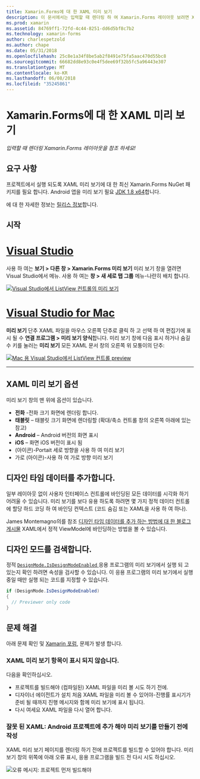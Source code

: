 ```yaml
---
title: Xamarin.Forms에 대 한 XAML 미리 보기
description: 이 문서에서는 입력할 때 렌더링 하 여 Xamarin.Forms 레이아웃 보려면 XAML 미리 보기를 사용 하는 방법을 설명 합니다. XAML 미리 보기는 Visual Studio 2017 Mac.에 대 한 Visual Studio 모두에서 사용할 수
ms.prod: xamarin
ms.assetid: 84769ff1-72fd-4c44-8251-dd6d5bf8c7b2
ms.technology: xamarin-forms
author: charlespetzold
ms.author: chape
ms.date: 05/31/2018
ms.openlocfilehash: 25c8e1a34f8be5ab2f8491e75fa5aac470d55bc8
ms.sourcegitcommit: 66682dd8e93c0e4f5dee69f32b5fc5a96443e307
ms.translationtype: MT
ms.contentlocale: ko-KR
ms.lasthandoff: 06/08/2018
ms.locfileid: "35245861"
---
```

# <a name="xaml-previewer-for-xamarinforms"></a>Xamarin.Forms에 대 한 XAML 미리 보기

_입력할 때 렌더링 Xamarin.Forms 레이아웃을 참조 하세요!_

## <a name="requirements"></a>요구 사항

프로젝트에서 실행 되도록 XAML 미리 보기에 대 한 최신 Xamarin.Forms NuGet 패키지를 필요 합니다. Android 앱을 미리 보기 필요 [JDK 1.8 x64](http://www.oracle.com/technetwork/java/javase/downloads/jdk8-downloads-2133151.html)합니다.

에 대 한 자세한 정보는 [릴리스 정보](https://developer.xamarin.com/releases/studio/xamarin.studio_6.2/xamarin.studio_6.2/#Xamarin_Forms_Previewer)합니다.

## <a name="getting-started"></a>시작

# <a name="visual-studiotabvswin"></a>[Visual Studio](#tab/vswin)

사용 하 여는 **보기 > 다른 창 > Xamarin.Forms 미리 보기** 미리 보기 창을 열려면 Visual Studio에서 메뉴. 사용 하 여는 **창 > 새 세로 탭 그룹** 메뉴-나란히 배치 합니다.

[![Visual Studio에서 ListView 컨트롤의 미리 보기](xaml-previewer-images/xamlp-list-vs-sml.png "Visual Studio의 Forms 미리 보기")](xaml-previewer-images/xamlp-list-vs.png#lightbox "Visual Studio의 Forms 미리 보기")

# <a name="visual-studio-for-mactabvsmac"></a>[Visual Studio for Mac](#tab/vsmac)

**미리 보기** 단추 XAML 파일을 마우스 오른쪽 단추로 클릭 하 고 선택 하 여 편집기에 표시 될 수 **연결 프로그램 > 미리 보기 양식**합니다. 미리 보기 창에 다음 표시 하거나 숨길 수 키를 눌러는 **미리 보기** 모든 XAML 문서 창의 오른쪽 위 모퉁이의 단추:

[![Mac 용 Visual Studio에서 ListView 컨트롤 preview](xaml-previewer-images/xamlp-list-sml.png "Mac 용 Visual Studio의 Forms 미리 보기")](xaml-previewer-images/xamlp-list.png#lightbox "Mac 용 Visual Studio의 Forms 미리 보기")

-----

## <a name="xaml-preview-options"></a>XAML 미리 보기 옵션

미리 보기 창의 맨 위에 옵션이 있습니다.

* **전화** -전화 크기 화면에 렌더링 합니다.
* **태블릿** – 태블릿 크기 화면에 렌더링할 (확대/축소 컨트롤 창의 오른쪽 아래에 있는 참고)
* **Android** – Android 버전의 화면 표시
* **iOS** – 화면 iOS 버전이 표시 됨
* (아이콘)-Portait 세로 방향을 사용 하 여 미리 보기
* 가로 (아이콘)-사용 하 여 가로 방향 미리 보기

## <a name="adding-design-time-data"></a>디자인 타임 데이터를 추가합니다.

일부 레이아웃 없이 사용자 인터페이스 컨트롤에 바인딩된 모든 데이터를 시각화 하기 어려울 수 있습니다. 미리 보기를 보다 유용 하도록 하려면 몇 가지 정적 데이터 컨트롤에 할당 하드 코딩 하 여 바인딩 컨텍스트 (코드 숨김 또는 XAML을 사용 하 여 하나).

James Montemagno의를 참조 [디자인 타임 데이터를 추가 하는 방법에 대 한 블로그 게시물](http://motzcod.es/post/143702671962/xamarinforms-xaml-previewer-design-time-data) XAML에서 정적 ViewModel에 바인딩하는 방법을 볼 수 있습니다.

## <a name="detecting-design-mode"></a>디자인 모드를 검색합니다.

정적 [ `DesignMode.IsDesignModeEnabled` ](xref:Xamarin.Forms.DesignMode.IsDesignModeEnabled) 응용 프로그램의 미리 보기에서 실행 되 고 있는지 확인 하려면 속성을 검사할 수 있습니다. 이 응용 프로그램의 미리 보기에서 실행 중일 때만 실행 되는 코드를 지정할 수 있습니다.

```csharp
if (DesignMode.IsDesignModeEnabled)
{
  // Previewer only code  
}
```

## <a name="troubleshooting"></a>문제 해결

아래 문제 확인 및 [Xamarin 포럼](https://forums.xamarin.com/categories/xamarin-forms), 문제가 발생 합니다.

### <a name="xaml-preview-isnt-showing"></a>XAML 미리 보기 항목이 표시 되지 않습니다.

다음을 확인하십시오.

* 프로젝트를 빌드해야 (컴파일된) XAML 파일을 미리 볼 시도 하기 전에.
* 디자이너 에이전트가 설치 처음 XAML 파일을 미리 볼 수 있어야-진행률 표시기가 준비 될 때까지 진행 메시지와 함께 미리 보기에 표시 됩니다.
* 다시 여세요 XAML 파일을 다시 열어 합니다.

### <a name="invalid-xaml-the-android-project-needs-to-built-before-preview-can-be-created"></a>잘못 된 XAML: Android 프로젝트에 추가 해야 미리 보기를 만들기 전에 작성

XAML 미리 보기 페이지를 렌더링 하기 전에 프로젝트를 빌드할 수 있어야 합니다.
미리 보기 창의 위쪽에 아래 오류 표시, 응용 프로그램을 빌드 전 다시 시도 하십시오.

![오류 메시지: 프로젝트 먼저 빌드해야](xaml-previewer-images/error-not-built-sml.png "오류 메시지: 프로젝트를 다시 작성")
